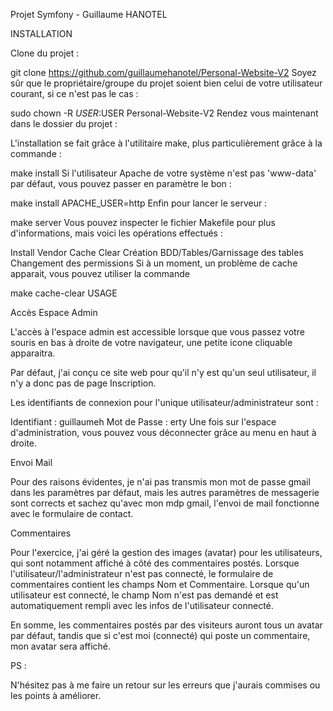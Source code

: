 Projet Symfony - Guillaume HANOTEL

INSTALLATION

Clone du projet :

git clone https://github.com/guillaumehanotel/Personal-Website-V2
Soyez sûr que le propriétaire/groupe du projet soient bien celui de votre utilisateur courant, si ce n'est pas le cas :

sudo chown -R $USER:$USER Personal-Website-V2
Rendez vous maintenant dans le dossier du projet :

L'installation se fait grâce à l'utilitaire make, plus particulièrement grâce à la commande :

make install
Si l'utilisateur Apache de votre système n'est pas 'www-data' par défaut, vous pouvez passer en paramètre le bon :

make install APACHE_USER=http
Enfin pour lancer le serveur :

make server
Vous pouvez inspecter le fichier Makefile pour plus d'informations, mais voici les opérations effectués :

Install Vendor
Cache Clear
Création BDD/Tables/Garnissage des tables
Changement des permissions
Si à un moment, un problème de cache apparait, vous pouvez utiliser la commande

make cache-clear
USAGE

Accès Espace Admin

L'accès à l'espace admin est accessible lorsque que vous passez votre souris en bas à droite de votre navigateur, une petite icone cliquable apparaitra.

Par défaut, j'ai conçu ce site web pour qu'il n'y est qu'un seul utilisateur, il n'y a donc pas de page Inscription.

Les identifiants de connexion pour l'unique utilisateur/administrateur sont :

Identifiant : guillaumeh
Mot de Passe : erty
Une fois sur l'espace d'administration, vous pouvez vous déconnecter grâce au menu en haut à droite.

Envoi Mail

Pour des raisons évidentes, je n'ai pas transmis mon mot de passe gmail dans les paramètres par défaut, mais les autres paramètres de messagerie sont corrects et sachez qu'avec mon mdp gmail, l'envoi de mail fonctionne avec le formulaire de contact.

Commentaires

Pour l'exercice, j'ai géré la gestion des images (avatar) pour les utilisateurs, qui sont notamment affiché à côté des commentaires postés. Lorsque l'utilisateur/l'administrateur n'est pas connecté, le formulaire de commentaires contient les champs Nom et Commentaire. Lorsque qu'un utilisateur est connecté, le champ Nom n'est pas demandé et est automatiquement rempli avec les infos de l'utilisateur connecté.

En somme, les commentaires postés par des visiteurs auront tous un avatar par défaut, tandis que si c'est moi (connecté) qui poste un commentaire, mon avatar sera affiché.

PS :

N'hésitez pas à me faire un retour sur les erreurs que j'aurais commises ou les points à améliorer.
